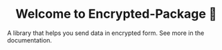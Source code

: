 <h1 align="center">Welcome to Encrypted-Package 🌿</h1>

A library that helps you send data in encrypted form. See more in the documentation.
